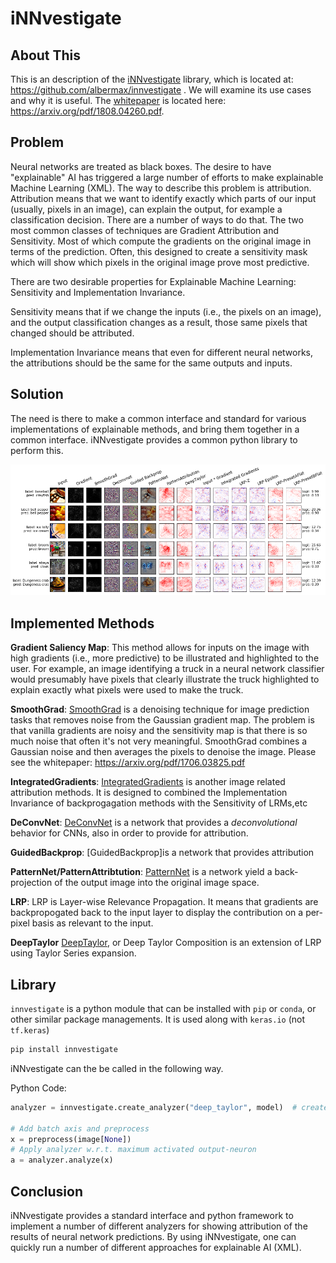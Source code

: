 # iNNvestigate


## About This

This is an description of the [iNNvestigate](https://github.com/albermax/innvestigate) library, which is located at: https://github.com/albermax/innvestigate . 
We will examine its use cases and why it is useful. The [whitepaper](https://arxiv.org/pdf/1808.04260.pdf) is located here: https://arxiv.org/pdf/1808.04260.pdf.


## Problem

Neural networks are treated as black boxes.  The desire to have "explainable" AI has triggered a large number of 
efforts to make explainable Machine Learning (XML). The way to describe this problem is attribution.  Attribution means that we want to identify exactly which
parts of our input (usually, pixels in an image), can explain the output, for example a classification decision.  There are a number of ways to do that. The two
most common classes of techniques are Gradient Attribution and Sensitivity.   Most of which compute the gradients
on the original image in terms of the prediction.  Often, this designed to create a sensitivity mask which will show
which pixels in the original image prove most predictive.

There are two desirable properties for Explainable Machine Learning: Sensitivity and Implementation Invariance.

Sensitivity means that if we change the inputs (i.e., the pixels on an image), and the output classification changes as a result, those same pixels
that changed should be attributed.  

Implementation Invariance means that even for different neural networks, the attributions should be the same for the same outputs and inputs.

## Solution

The need is there to make a common interface and standard for various implementations of explainable methods, and bring them together in a common
interface.  iNNvestigate provides a common python library to perform this.

![](images/innvestigate.png)


## Implemented Methods

**Gradient Saliency Map**:  This method allows for inputs on the image with high gradients (i.e., more predictive) to
be illustrated and highlighted to the user. For example, an image identifying a truck in a neural network classifier 
would presumably have pixels that clearly illustrate the truck highlighted to explain exactly what pixels were used to make the truck.

**SmoothGrad**:  [SmoothGrad](https://arxiv.org/pdf/1706.03825.pdf) is a denoising technique for image prediction tasks that removes noise from the Gaussian gradient map. The problem
is that vanilla gradients are noisy and the sensitivity map is that there is so much noise that often it's not very meaningful.  SmoothGrad
combines a Gaussian noise and then averages the pixels to denoise the image. Please see the whitepaper: https://arxiv.org/pdf/1706.03825.pdf

**IntegratedGradients**: [IntegratedGradients](https://arxiv.org/abs/1703.01365) is another image related attribution methods. It is designed
to combined the Implementation Invariance of backprogagation methods with the Sensitivity of LRMs,etc

**DeConvNet**: [DeConvNet](https://arxiv.org/pdf/1505.04366.pdf) is a network that provides a *deconvolutional* behavior for CNNs, also 
in order to provide for attribution. 

**GuidedBackprop**: [GuidedBackprop]is a network that provides attribution 

**PatternNet/PatternAttribtution**: [PatternNet](https://arxiv.org/pdf/1705.05598.pdf) is a network yield a back-projection of the output image into the original image space.

**LRP**:  LRP is Layer-wise Relevance Propagation.    It means that gradients are backpropogated back to the input layer to display the contribution on a per-pixel
basis as relevant to the input. 

**DeepTaylor** [DeepTaylor](https://www.sciencedirect.com/science/article/pii/S0031320316303582), or Deep Taylor Composition is an extension of LRP using Taylor Series
expansion.



## Library

`innvestigate` is a python module that can be installed with `pip` or `conda`, or other similar package managements.  It is
used along with `keras.io` (not `tf.keras`) 

```bash
pip install innvestigate
```

iNNvestigate can the  be called in the following way.

Python Code:

```python
analyzer = innvestigate.create_analyzer("deep_taylor", model)  # create a deep_taylor

# Add batch axis and preprocess
x = preprocess(image[None])
# Apply analyzer w.r.t. maximum activated output-neuron
a = analyzer.analyze(x)

```

## Conclusion

iNNvestigate provides a standard interface and python framework to implement a number of different analyzers for showing attribution of the results of 
neural network predictions. By using iNNvestigate, one can quickly run a number of different approaches for explainable AI (XML).

